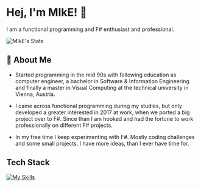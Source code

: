 # Hej, I'm MIkE! 👋

I am a functional programming and F# enthusiast and professional.

![MIkE's Stats](https://github-readme-stats.vercel.app/api?username=MichaelMay81&theme=vue-dark&show_icons=true&hide_border=true&count_private=true)

## 🚀 About Me

- Started programming in the mid 90s with following education as computer engineer, a bachelor in Software & Information Engineering and finally a master in Visual Computing at the technical university in Vienna, Austria.

- I came across functional programming during my studies, but only developed a greater interested in 2017 at work, when we ported a big project over to F#. Since than I am hooked and had the fortune to work professionally on different F# projects.

- In my free time I keep experimenting with F#. Mostly coding challenges and some small projects. I have more ideas, than I ever have time for.

## Tech Stack
[![My Skills](https://skillicons.dev/icons?i=dotnet,cs,linux,vscode,rider,docker,azure)](https://skillicons.dev)


<!--
**MichaelMay81/MichaelMay81** is a ✨ _special_ ✨ repository because its `README.md` (this file) appears on your GitHub profile.

Here are some ideas to get you started:

- 🔭 I’m currently working on ...
- 🌱 I’m currently learning ...
- 👯 I’m looking to collaborate on ...
- 🤔 I’m looking for help with ...
- 💬 Ask me about ...
- 📫 How to reach me: ...
- 😄 Pronouns: ...
- ⚡ Fun fact: ...
-->
